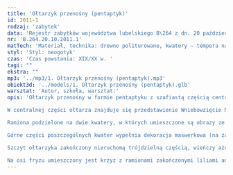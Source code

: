 ```yaml
---
title: 'Ołtarzyk przenośny (pentaptyk)'
id: 2011-1
rodzaj: 'zabytek'
data: 'Rejestr zabytków województwa lubelskiego B\264 z dn. 20 października 2011 r.'
nr: 'B.264.20.10.2011.1'
matTech: 'Materiał, technika: drewno politurowane, kwatery – tempera na desce'
styl: 'Styl: neogotyk'
czas: 'Czas powstania: XIX/XX w. '
tagi: ""
ekstra: ""
mp3: '../mp3/1. Ołtarzyk przenośny (pentaptyk).mp3'
obiekt3d: '../models/1. Ołtarzyk przenośny (pentaptyk).glb'
warsztat: 'Autor, szkoła, warsztat:'
opis: 'Ołtarzyk przenośny w formie pentaptyku z szafiastą częścią centralną, dwoma ramionami osadzonymi na stałe oraz dwoma ruchomymi. 

W centralnej części ołtarza znajduje się przedstawienie Wniebowzięcie NMP. 

Ramiona podzielone na dwie kwatery, w których umieszczone są obrazy ze scenami maryjnymi i chrystologicznymi. 

Górne części poszczególnych kwater wypełnia dekoracja maswerkowa (na zamknięciu) lub ostrołukowa stosowana naprzemiennie z łukiem Tudora, nad którymi znajduje się niewielki ażurowy fryz z ostrołuków. 

Szczyt ołtarzyka zakończony nieruchomą trójdzielną częścią, wieńczy ażurowy fryz utworzony ze zgeometryzowanej, uschniętej wici roślinnej, w którą wplecione są elementy czteroliścia oraz lilii andegaweńskich. 

Na osi fryzu umieszczony jest krzyż z ramionami zakończonymi liliami andegaweńskimi.'
---
```




